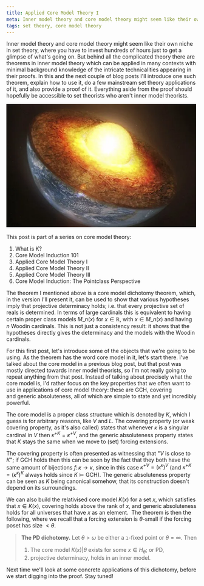 ```yaml
---
title: Applied Core Model Theory I
meta: Inner model theory and core model theory might seem like their own niche in set theory, where you have to invest hundreds of hours just to get a glimpse of what's going on. But behind all the complicated theory there are theorems in inner model theory which can be applied in many contexts with minimal background knowledge of the intricate technicalities appearing in their proofs. In this and the next couple of blog posts I'll introduce one such theorem, explain how to use it, do a few mainstream set theory applications of it, and also provide a proof of it. Everything aside from the proof should hopefully be accessible to set theorists who aren't inner model theorists.
tags: set theory, core model theory
---
```


Inner model theory and core model theory might seem like their own niche in set theory,
where you have to invest hundreds of hours just to get a glimpse of what's going on.
But behind all the complicated theory there are theorems in inner model theory which
can be applied in many contexts with minimal background knowledge of the intricate
technicalities appearing in their proofs. In this and the next couple of blog posts
I'll introduce one such theorem, explain how to use it, do a few mainstream set theory
applications of it, and also provide a proof of it. Everything aside from the proof
should hopefully be accessible to set theorists who aren't inner model theorists.

<img
    src="/src/assets/img/applied-core-model-theory-i.webp"
    alt="A picture of the earth cut in half, the core glowing"
    class="centered-image"
    style="width: min(500px, 100%);"
/>

This post is part of a series on core model theory:

1. <router-link to="/posts/2017-04-26-what-is-k">What is K?</router-link>
2. <router-link to="2018-05-10-core-model-induction-101">Core Model Induction
   101</router-link>
3. Applied Core Model Theory I
4. <router-link to="2018-11-13-applied-core-model-theory-ii">Applied Core Model
   Theory II</router-link>
5. <router-link to="2018-11-26-applied-core-model-theory-iii">Applied Core Model
   Theory III</router-link>
6. <router-link to="2019-03-31-core-model-induction-the-pointclass-perspective">Core
   Model Induction: The Pointclass Perspective</router-link>

The theorem I mentioned above is a core model dichotomy theorem, which, in the version
I'll present it, can be used to show that various hypotheses imply that projective
determinacy holds; i.e. that every projective set of reals is determined. In terms of
large cardinals this is equivalent to having certain proper class models $M\_n(x)$ for
$x\in\mathbb R$, with $x\in M\_n(x)$ and having $n$ Woodin cardinals. This is not just
a consistency result: it shows that the hypotheses directly gives the determinacy and
the models with the Woodin cardinals.

For this first post, let's introduce some of the objects that we're going to be using.
As the theorem has the word core model in it, let's start there. I've talked about the
core model in a previous blog post, but that post was mostly directed towards inner
model theorists, so I'm not really going to repeat anything from that post. Instead of
talking about precisely what the core model is, I'd rather focus on the key properties
that we often want to use in applications of core model theory: these are
$\textsf{GCH}$, covering and generic absoluteness, all of which are simple to state and
yet incredibly powerful.

The core model is a proper class structure which is denoted by $K$, which I guess is
for arbitrary reasons, like $V$ and $L$. The covering property (or weak covering
property, as it's also called) states that whenever $\kappa$ is a singular cardinal in
$V$ then $\kappa^{+K}=\kappa^{+V}$, and the generic absoluteness property states that
$K$ stays the same when we move to (set) forcing extensions.

The covering property is often presented as witnessing that "$V$ is close to $K$"; if
$\textsf{GCH}$ holds then this can be seen by the fact that they both have the same
amount of bijections $f\colon\kappa\to\kappa$, since in this case
$\kappa^{+V}=(\kappa^\kappa)^V$ (and $\kappa^{+K}=(\kappa^\kappa)^K$ always holds since
$K\models\textsf{GCH}$). The generic absoluteness property can be seen as $K$ being
canonical somehow, that its construction doesn't depend on its surroundings.

We can also build the relativised core model $K(x)$ for a set $x$, which satisfies that
$x\in K(x)$, covering holds above the rank of $x$, and generic absoluteness holds for
all universes that have $x$ as an element.  The theorem is then the following, where we
recall that a forcing extension is $\theta$-small if the forcing poset has size
${<}\theta$.

> **The PD dichotomy.** Let $\theta>\omega$ be either a $\beth$-fixed point or
> $\theta=\infty$. Then
>
> 1. The core model $K(x)|\theta$ exists for some $x\in H_\theta$; or $\textsf{PD}$,
> 2. projective determinacy, holds in an inner model.

Next time we'll look at some concrete applications of this dichotomy, before we start
digging into the proof. Stay tuned!
